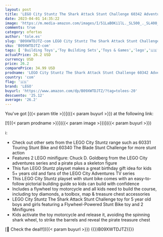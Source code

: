 ```yaml
---
layout: post
title: 'LEGO City Stuntz The Shark Attack Stunt Challenge 60342 Adventure Series Toy with Flywheel Powered Stunt Bike & Racer Minifigure  Toys for Kids 5 Plus Year Old'
date: 2023-04-01 14:35:22
image: 'https://m.media-amazon.com/images/I/51LaB0Ki1lL._SL500_._SL400_.jpg'
comments: true
category: ofertas
author: 'tole.es'
slug: 'B09XWTDJTZ-com LEGO City Stuntz The Shark Attack Stunt Challenge 60342...'
sku: 'B09XWTDJTZ-com'
tags: [ 'Building Toys','Toy Building Sets','Toys & Games','lego','🇺🇸', ]
actualPrice: 26.2 USD
currency: USD
price: 26.2
comparePrice: 34.99 USD
prodname: 'LEGO City Stuntz The Shark Attack Stunt Challenge 60342 Adventure Series Toy with Flywheel Powered Stunt Bike & Racer Minifigure  Toys for Kids 5 Plus Year Old'
country: 'com'
flag: '🇺🇸'
brand: 'LEGO'
buyurl: 'https://www.amazon.com/dp/B09XWTDJTZ/?tag=tolees-20'
descuento: '25.12'
average: '26.2'
---
```


You've got [{{< param title >}}]({{< param buyurl >}}) at the following link:

[![{{< param prodname >}}]({{< param image >}})]({{< param buyurl >}})

ℹ️:

- Check out other sets from the LEGO City Stuntz range such as 60331 Touring Stunt Bike and 60340 The Blade Stunt Challenge for more stunt action
- Features 2 LEGO minifigure: Chuck D. Goldberg from the LEGO City adventures series and a pirate plus a skeleton figure
- This fun LEGO Stuntz playset makes a great birthday gift idea for kids 5+ years old and fans of the LEGO City Adventures TV series
- This LEGO City Stuntz playset with stunt bike comes with an easy-to-follow pictorial building guide so kids can build with confidence
- Includes a flywheel toy motorcycle and all kids need to build the course, including toy diamonds, a toolbox, map & treasure chest accessories
- LEGO City Stuntz The Shark Attack Stunt Challenge toy for 5 year old boys and girls featuring a Flywheel-Powered Stunt Bike toy and 2 Minifigures
- Kids activate the toy motorcycle and release it, avoiding the spinning shark wheel, to strike the barrels and reveal the pirate treasure chest

[🛒 Check the deal!!]({{< param buyurl >}})
{{<world>}}B09XWTDJTZ{{</world>}}
